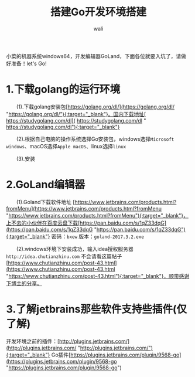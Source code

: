 ﻿---
layout: post
title: 搭建Go开发环境搭建   #标题
tagline: windows搭建go开发环境
category: Go      #分类
author: wali    #作者
tag: Go     #标签
ghurl:        #github url
ghurl_zip:   #github zip下载

post_nav: false
---

小菜的机器系统windows64，开发编辑器GoLand，下面各位就要入坑了，请做好准备！let's Go!

# 1.下载golang的运行环境

　　(1).下载golang安装包[https://golang.org/dl/](https://golang.org/dl/ "https://golang.org/dl/"){:target="_blank"}。国内下载地址[ https://studygolang.com/dl]( https://studygolang.com/dl " https://studygolang.com/dl"){:target="_blank"} <br>

　　(2).根据自己电脑的操作系统选择Go安装包，windows选择`Microsoft windows`、macOS选择`Apple macOS`、linux选择`linux` <br>

　　(3).安装

# 2.GoLand编辑器

　　(1).Goland下载软件地址 [https://www.jetbrains.com/products.html?fromMenu](https://www.jetbrains.com/products.html?fromMenu "https://www.jetbrains.com/products.html?fromMenu"){:target="_blank"}，上不去的小伙伴在百度云盘下载[https://pan.baidu.com/s/1qZ33dqG](https://pan.baidu.com/s/1qZ33dqG "https://pan.baidu.com/s/1qZ33dqG"){:target="_blank"} 密码：`bxew` 版本：`goland-2017.3.2.exe` <br>

　　(2).windows环境下安装成功，输入idea授权服务器`http://idea.chutianzhinu.com` 不会请看这篇帖子[https://www.chutianzhinu.com/post-43.html](https://www.chutianzhinu.com/post-43.html "https://www.chutianzhinu.com/post-43.html"){:target="_blank"}，顺带感谢下博主的分享。
　　
# 3.了解jetbrains那些软件支持些插件(仅了解)

开发环境之前的插件：[http://plugins.jetbrains.com/](http://plugins.jetbrains.com/ "http://plugins.jetbrains.com/"){:target="_blank"} Go插件[https://plugins.jetbrains.com/plugin/9568-go](https://plugins.jetbrains.com/plugin/9568-go "https://plugins.jetbrains.com/plugin/9568-go")


	



























